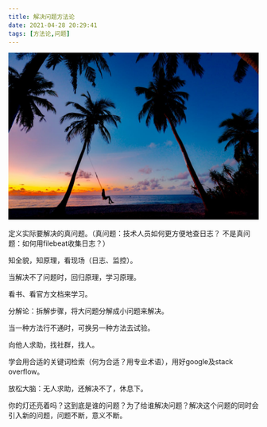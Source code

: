```yaml
---
title: 解决问题方法论
date: 2021-04-28 20:29:41
tags: [方法论,问题]
---
```




[![一个人在秋千上的剪影](解决问题方法论/pexels-photo-3293148.jpeg)](https://images.pexels.com/photos/3293148/pexels-photo-3293148.jpeg?cs=srgb&dl=pexels-asad-photo-maldives-3293148.jpg&fm=jpg)

<!-- more -->



定义实际要解决的真问题。（真问题：技术人员如何更方便地查日志？ 不是真问题：如何用filebeat收集日志？）

知全貌，知原理，看现场（日志、监控）。

当解决不了问题时，回归原理，学习原理。

看书、看官方文档来学习。

分解论：拆解步骤，将大问题分解成小问题来解决。

当一种方法行不通时，可换另一种方法去试验。

向他人求助，找社群，找人。

学会用合适的关键词检索（何为合适？用专业术语），用好google及stack overflow。

放松大脑：无人求助，还解决不了，休息下。

你的灯还亮着吗？这到底是谁的问题？为了给谁解决问题？解决这个问题的同时会引入新的问题，问题不断，意义不断。
